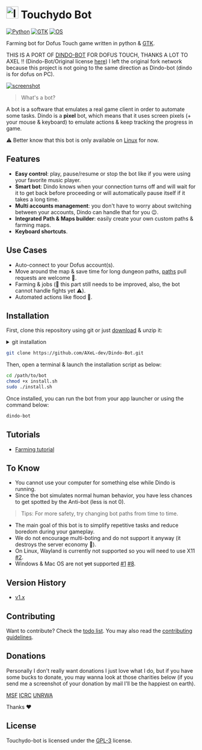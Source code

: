 # <img src="icons/logo.png" alt="logo" width="32"> Touchydo Bot

[![Python](https://img.shields.io/badge/python%20%3E%3D-3.0-blue.svg)](https://www.python.org/)
[![GTK](https://img.shields.io/badge/gtk-3.0-brightgreen.svg)](https://www.gtk.org/)
[![OS](https://img.shields.io/badge/os-Linux-orange.svg)](https://www.ubuntu.com/download/desktop)

Farming bot for Dofus Touch game written in python & [GTK](https://www.gtk.org/).

THIS IS A PORT OF [DINDO-BOT](https://github.com/Gamerium/Dindo-Bot/) FOR DOFUS TOUCH, THANKS A LOT TO AXEL !! (Dindo-Bot/Original license [here](https://github.com/malikhattabi/Dindo-Bot-Touch/blob/master/DindobotLICENSE))
I left the original fork network because this project is not going to the same direction as Dindo-bot (dindo is for dofus on PC).

[![screenshot](screenshot.png)](http://www.youtube.com/watch?v=1Qh_eNLuTYo "Watch Dindo-bot in action")

> What's a bot?

A bot is a software that emulates a real game client in order to automate some tasks. Dindo is a **pixel** bot, which means that it uses screen pixels (+ your mouse & keyboard) to emulate actions & keep tracking the progress in game.

:warning: Better know that this bot is only available on [Linux](https://www.wikipedia.org/wiki/Linux) for now.

## Features

- **Easy control**: play, pause/resume or stop the bot like if you were using your favorite music player.
- **Smart bot**: Dindo knows when your connection turns off and will wait for it to get back before proceeding or will automatically pause itself if it takes a long time.
- **Multi accounts management**: you don't have to worry about switching between your accounts, Dindo can handle that for you :wink:.
- **Integrated Path & Maps builder**: easily create your own custom paths & farming maps.
- **Keyboard shortcuts**.

## Use Cases

- Auto-connect to your Dofus account(s).
- Move around the map & save time for long dungeon paths, [paths](paths) pull requests are welcome :pray:.
- Farming & jobs (:construction: this part still needs to be improved, also, the bot cannot handle fights yet :warning:).
- Automated actions like flood :speech_balloon:.

## Installation

First, clone this repository using git or just [download](https://github.com/AXeL-dev/Dindo-Bot/archive/master.zip) & unzip it:

<details>
  <summary>git installation</summary>
  
  ```bash
    sudo apt install git
  ```
</details>

```bash
git clone https://github.com/AXeL-dev/Dindo-Bot.git
```

Then, open a terminal & launch the installation script as below:
```bash
cd /path/to/bot
chmod +x install.sh
sudo ./install.sh
```

Once installed, you can run the bot from your app launcher or using the command below:
```bash
dindo-bot
```

## Tutorials

- [Farming tutorial](https://www.youtube.com/watch?v=obGDT9_AXvk)

## To Know

- You cannot use your computer for something else while Dindo is running.
- Since the bot simulates normal human behavior, you have less chances to get spotted by the Anti-bot (less is not 0).
> Tips: For more safety, try changing bot paths from time to time.
- The main goal of this bot is to simplify repetitive tasks and reduce boredom during your gameplay.
- We do not encourage multi-boting and do not support it anyway (it destroys the server economy :grimacing:).
- On Linux, Wayland is currently not supported so you will need to use X11 [#2](https://github.com/malikhattabi/Touchydo-bot/issues/2).
- Windows & Mac OS are not ~~yet~~ supported [#1](https://github.com/AXeL-dev/Dindo-Bot/issues/1) [#8](https://github.com/AXeL-dev/Dindo-Bot/issues/8).

## Version History

- [v1.x](https://github.com/AXeL-dev/Dindo-Bot/tree/v1.x)

## Contributing

Want to contribute? Check the [todo list](todo.md). You may also read the [contributing guidelines](https://github.com/AXeL-dev/contributing/blob/master/README.md).

## Donations

Personally I don't really want donations I just love what I do, but if you have some bucks to donate, you may wanna look at those charities below (if you send me a screenshot of your donation by mail I'll be the happiest on earth).

[MSF](https://www.msf.org/donate)
[ICRC](https://www.icrc.org/en/donate)
[UNRWA](https://donate.unrwa.org/int/en/general)

Thanks :heart:

## License

Touchydo-bot is licensed under the [GPL-3](LICENSE) license.
